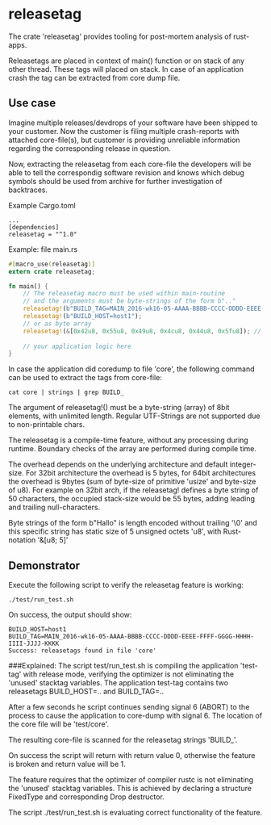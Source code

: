 # releasetag

The crate 'releasetag' provides tooling for post-mortem analysis of rust-apps.

Releasetags are placed in context of main() function or on stack of any other thread. These tags will placed on stack. In case of an application crash the tag can be extracted from core dump file. 

## Use case
Imagine multiple releases/devdrops of your software have been shipped to your
customer. Now the customer is filing multiple crash-reports with attached core-file(s), but customer is providing unreliable information regarding the corresponding release in question.

Now, extracting the releasetag from each core-file the developers will be able to tell the correspondig
software revision and knows which debug symbols should be used from archive for further
investigation of backtraces.

Example Cargo.toml
```init
...
[dependencies]
releasetag = "^1.0"
```

Example: file main.rs
```rust
#[macro_use(releasetag)]
extern crate releasetag;

fn main() {
    // The releasetag macro must be used within main-routine
    // and the arguments must be byte-strings of the form b".."
    releasetag!(b"BUILD_TAG=MAIN_2016-wk16-05-AAAA-BBBB-CCCC-DDDD-EEEE-FFFF-GGGG-HHHH-IIII-JJJJ-KKKK");
    releasetag!(b"BUILD_HOST=host1");
    // or as byte array
    releasetag!(&[0x42u8, 0x55u8, 0x49u8, 0x4cu8, 0x44u8, 0x5fu8]); // "BUILD_"
 
    // your application logic here
}
```
In case the application did coredump to file 'core', the following command can be used to extract the tags from core-file:
```
cat core | strings | grep BUILD_
```
The argument of releasetag!() must be a byte-string (array) of 8bit elements, with unlimited length. Regular UTF-Strings are not supported due to non-printable chars.  

The releasetag is a compile-time feature, without any processing during runtime. Boundary checks of the array are performed during compile time.

The overhead depends on the underlying architecture and default integer-size. For 32bit architecture the overhead is 5 bytes, for 64bit architectures the overhead is 9bytes (sum of byte-size of primitive 'usize' and byte-size of u8).  For example on 32bit arch, if the releasetag! defines a byte string of 50 characters, the occupied stack-size would be 55 bytes, adding leading and trailing null-characters.

Byte strings of the form b"Hallo" is length encoded without trailing '\0' and this specific string has static size of  5 unsigned octets 'u8', with Rust-notation '&[u8; 5]'

## Demonstrator
Execute the following script to verify the releasetag feature is working:
```
./test/run_test.sh
```
On success, the output should show:
```
BUILD_HOST=host1
BUILD_TAG=MAIN_2016-wk16-05-AAAA-BBBB-CCCC-DDDD-EEEE-FFFF-GGGG-HHHH-IIII-JJJJ-KKKK
Success: releasetags found in file 'core'
```

###Explained:
The script test/run_test.sh is compiling the application 'test-tag' with release mode,
verifying the optimizer is not eliminating the 'unused' stacktag variables.
The application test-tag contains two releasetags BUILD_HOST=.. and BUILD_TAG=..

After a few seconds he script continues sending signal 6 (ABORT) to
the process to cause the application to core-dump with signal 6. The location of the
core file will be 'test/core'.

The resulting core-file is scanned for the releasetag strings 'BUILD_'.

On success the script will return with return value 0, otherwise the feature is broken and return value will be 1.

The feature requires that the optimizer of compiler rustc is not eliminating the 'unused' stacktag variables. This is achieved by declaring a structure FixedType and corresponding Drop destructor.

The script ./test/run_test.sh is evaluating correct functionality of the feature.
